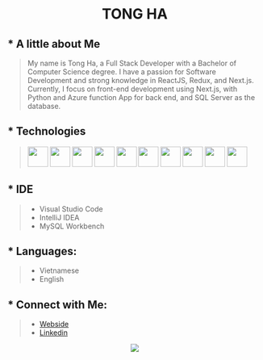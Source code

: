 # <p align="CENTER">TONG HA</p>

## * A little about Me
> My name is Tong Ha, a Full Stack Developer with a Bachelor of Computer Science degree. I have a passion for Software Development and strong knowledge in ReactJS, Redux, and Next.js. Currently, I focus on front-end development using Next.js, with Python and Azure function App for back end, and SQL Server as the database.

## * Technologies

> <img width="40" src="https://img.icons8.com/?size=100&id=yUdJlcKanVbh&format=png&color=000000"/> <img width="40" src="https://img.icons8.com/?size=100&id=bzf0DqjXFHIW&format=png&color=000000"/> <img width="40" src="https://img.icons8.com/?size=100&id=54087&format=png&color=000000"/> <img width="40" src="https://img.icons8.com/color/48/000000/javascript--v1.png"/> <img width="40" src="https://img.icons8.com/color/48/000000/html-5--v1.png"/>  <img width="40" src="https://img.icons8.com/color/48/000000/css3.png"/> <img width="40" src="https://img.icons8.com/?size=100&id=bosfpvRzNOG8&format=png&color=000000"/> <img width="40" src="https://img.icons8.com/color/48/000000/mysql-logo.png"/> <img width="40" src="https://img.icons8.com/color/48/000000/java-coffee-cup-logo--v1.png"/> <img width="40" src="https://img.icons8.com/color/48/000000/c-sharp-logo-2.png"/>

## * IDE
>  * Visual Studio Code
>  * IntelliJ IDEA
>  * MySQL Workbench

## * Languages: 
> * Vietnamese
> * English

## * Connect with Me: 
> * [Webside](https://tongha.tech)
> * [Linkedin](https://www.linkedin.com/in/tong-ha)

<p align="center">
<img src="https://github-readme-stats.vercel.app/api?username=KevinHa59&&show_icons=true&title_color=ffffff&icon_color=2085ff&text_color=daf7dc&bg_color=0d1117">
  </p>

